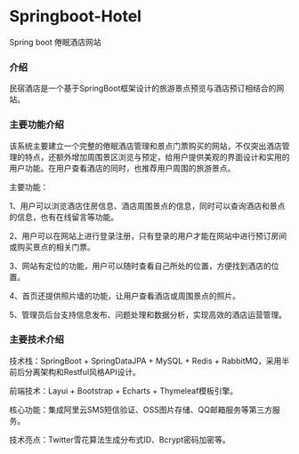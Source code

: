 # Springboot-Hotel
Spring boot 倦眠酒店网站

### 介绍

民宿酒店是一个基于SpringBoot框架设计的旅游景点预览与酒店预订相结合的网站。

### **主要功能介绍**

该系统主要建立一个完整的倦眠酒店管理和景点门票购买的网站，不仅突出酒店管理的特点，还额外增加周围景区浏览与预定，给用户提供美观的界面设计和实用的用户功能。在用户查看酒店的同时，也推荐用户周围的旅游景点。

主要功能：

1、用户可以浏览酒店住房信息、酒店周围景点的信息，同时可以查询酒店和景点的信息，也有在线留言等功能。

2、用户可以在网站上进行登录注册，只有登录的用户才能在网站中进行预订房间或购买景点的相关门票。

3、网站有定位的功能，用户可以随时查看自己所处的位置，方便找到酒店的位置。

4、首页还提供照片墙的功能，让用户查看酒店或周围景点的照片。

5、管理员后台支持信息发布、问题处理和数据分析，实现高效的酒店运营管理。

### 主要技术介绍

技术栈：SpringBoot + SpringDataJPA + MySQL + Redis + RabbitMQ，采用半前后分离架构和Restful风格API设计。

前端技术：Layui + Bootstrap + Echarts + Thymeleaf模板引擎。

核心功能：集成阿里云SMS短信验证、OSS图片存储、QQ邮箱服务等第三方服务。

技术亮点：Twitter雪花算法生成分布式ID、Bcrypt密码加密等。

